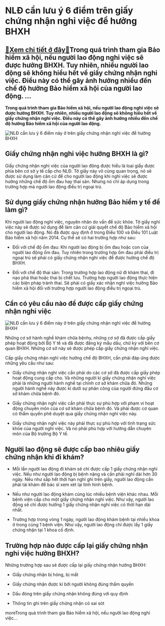 NLĐ cần lưu ý 6 điểm trên giấy chứng nhận nghỉ việc để hưởng BHXH
=================================================================

[:gift:Xem chi tiết ở đây:gift:](https://hddtvn.com/nld-can-luu-y-6-diem-tren-giay-chung-nhan-nghi-viec-de-huong-bhxh/)Trong quá trình tham gia Bảo hiểm xã hội, nếu người lao động nghỉ việc sẽ được hưởng BHXH. Tuy nhiên, nhiều người lao động sẽ không hiểu hết về giấy chứng nhận nghỉ việc. Điều này có thể gây ảnh hưởng nhiều đến chế độ hưởng Bảo hiểm xã hội của người lao động. …
---------------------------------------------------------------------------------------------------------------------------------------------------------------------------------------------------------------------------------------------------------------------

**Trong quá trình tham gia Bảo hiểm xã hội, nếu người lao động nghỉ việc sẽ được hưởng BHXH. Tuy nhiên, nhiều người lao động sẽ không hiểu hết về giấy chứng nhận nghỉ việc. Điều này có thể gây ảnh hưởng nhiều đến chế độ hưởng Bảo hiểm xã hội của người lao động.**


![NLĐ cần lưu ý 6 điểm này ở trên giấy chứng nhận nghỉ việc để hưởng BHXH](https://hddtvn.com/wp-content/uploads/2021/01/7-cau-hoi-nen-hoi-khi-kham-benh-tang-huyet-ap.jpg)


Giấy chứng nhận nghỉ việc hưởng BHXH là gì?
-------------------------------------------


Giấy chứng nhận nghỉ việc của người lao động được hiểu là loại giấy được phía bên cơ sở y tế cấp cho NLĐ. Tờ giấy này vô cùng quan trọng, nó sẽ được sử dụng làm căn cứ để cho người lao động khi nghỉ việc sẽ được hưởng những chế độ ốm đau hay thai sản. Nhưng nó chỉ áp dụng trong trường hợp mà người lao động điều trị ngoại trú.


Sử dụng giấy chứng nhận hưởng Bảo hiểm y tế để làm gì?
------------------------------------------------------


Khi người lao động nghỉ việc, nguyên nhân do vấn đề sức khỏe. Tờ giấy nghỉ việc này sẽ được sử dụng để làm căn cứ giải quyết chế độ Bảo hiểm xã hội cho người lao động. Nó đã được quy định ở trong Điều 100 và Điều 101 Luật Bảo hiểm xã hội năm 2014. Cụ thể sẽ có hai trường hợp như sau:




* Đối với chế độ ốm đau: Khi người lao động bị ốm đau hoặc con của người lao động ốm đau. Tuy nhiên trong trường hợp ốm đau phải điều trị ngoại trú sẽ phải có giấy chứng nhận nghỉ việc để được hưởng chế độ BHXH.

* Đối với chế độ thai sản: Trong trường hợp lao động nữ đi khám thai, đi nạo phá thai hoặc thai bị chết lưu. Trường hợp người lao động thực hiện các biện pháp tránh thai. Sẽ phải có giấy xác nhận nghỉ việc hưởng Bảo hiểm xã hội đối với trường hợp người lao động điều trị ngoại trú.



Cần có yêu cầu nào để được cấp giấy chứng nhận nghỉ việc
--------------------------------------------------------


![NLĐ cần lưu ý 6 điểm này ở trên giấy chứng nhận nghỉ việc để hưởng BHXH](https://hddtvn.com/wp-content/uploads/2021/01/170040bv-da-lieu-ha-noi.jpg)


Những cơ sở hành nghề khám chữa bệnhy, những cơ sở đã được cấp giấy phép hoạt động bởi Bộ Y tế và đã được đăng ký mẫu dấu, chữ ký với bên cơ quan BHXH. Những cơ sở này sẽ được phép cấp giấy chứng nhận nghỉ việc.


Cấp giấy chứng nhận nghỉ việc hưởng chế độ BHXH, cần phải đáp ứng được những yêu cầu như sau:




* Giấy chứng nhận nghỉ việc cần phải do các cơ sở đã được cấp giấy phép hoạt động cung cấp cho. Và những người kí giấy chứng nhận nghỉ việc phải là những người hành nghề tại chính cơ sở khám chữa đó. Những người hành nghề này được kí dưới sự phân công của người đứng đầu cơ sở khám chữa bệnh đó.

* Giấy chứng nhận nghỉ việc cần phải thực sự phù hợp với phạm vi hoạt động chuyên môn của cơ sở khám chữa bệnh đó. Và phải được cơ quan có thẩm quyền phê duyệt qua giấy chứng nhận nghỉ việc này.

* Giấy chứng nhận nghỉ việc này phải thực sự phù hợp với tình trạng sức khỏe của người nghỉ việc. Và nó phải phù hợp với hướng dẫn chuyên môn của Bộ trưởng Bộ Y tế.



Người lao động sẽ được cấp bao nhiêu giấy chứng nhận khi đi khám?
-----------------------------------------------------------------




* Mỗi lần người lao động đi khám sẽ chỉ được cấp 1 giấy chứng nhận nghỉ việc. Nếu như người lao động bị bệnh nặng và cần phải nghỉ dài hơn 30 ngày. Nếu như sắp hết thời hạn nghỉ ghi trên giấy, người lao động cần phải tái khám để bác sĩ xem xét lại tình hình bệnh.

* Nếu như người lao động khám cùng lúc nhiều bệnh viện khác nhau. Mỗi bệnh viện cấp cho một giấy chứng nhận nghỉ việc. Như vậy, người lao động sẽ chỉ được hưởng 1 giấy chứng nhận nghỉ việc có thời hạn dài nhất.

* Trường hợp trong vòng 1 ngày, người lao động khám bệnh tại nhiều khoa ở trong cùng 1 bệnh viện. Như vậy, người lao động chỉ được lấy 1 giấy chứng nhận tại 1 khoa cố định.



Trường hợp nào được cấp lại giấy chứng nhận nghỉ việc hưởng BHXH?
-----------------------------------------------------------------


Những trường hợp sau sẽ được cấp lại giấy chứng nhận hưởng BHXH:




* Giấy chứng nhận bị hỏng, bị mất

* Giấy chứng nhận được kí bởi người không đúng thẩm quyền

* Dấu đóng trên giấy chứng nhận không đúng với quy định

* Thông tin ghi trên giấy chứng nhận có sai sót



moreTrong quá trình tham gia Bảo hiểm xã hội, nếu người lao động nghỉ việc…

